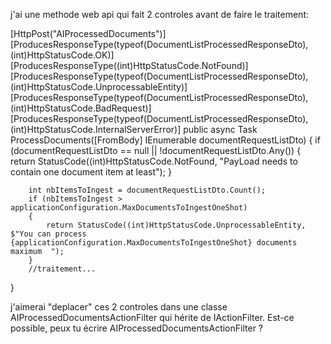 j'ai une methode web api qui fait 2 controles avant de faire le traitement:

[HttpPost("AIProcessedDocuments")]
[ProducesResponseType(typeof(DocumentListProcessedResponseDto), (int)HttpStatusCode.OK)]
[ProducesResponseType((int)HttpStatusCode.NotFound)]
[ProducesResponseType(typeof(DocumentListProcessedResponseDto), (int)HttpStatusCode.UnprocessableEntity)]
[ProducesResponseType(typeof(DocumentListProcessedResponseDto), (int)HttpStatusCode.BadRequest)]
[ProducesResponseType(typeof(DocumentListProcessedResponseDto), (int)HttpStatusCode.InternalServerError)]
public async Task<IActionResult> ProcessDocuments([FromBody] IEnumerable<NewDocumentRequestDto> documentRequestListDto)
{
        if (documentRequestListDto == null || !documentRequestListDto.Any())
        {
            return StatusCode((int)HttpStatusCode.NotFound, "PayLoad needs to contain one document item at least");
        }

        int nbItemsToIngest = documentRequestListDto.Count();
        if (nbItemsToIngest > applicationConfiguration.MaxDocumentsToIngestOneShot)
        {
            return StatusCode((int)HttpStatusCode.UnprocessableEntity, $"You can process {applicationConfiguration.MaxDocumentsToIngestOneShot} documents maximum  ");
        }
		//traitement...
}

j'aimerai "deplacer" ces 2 controles dans une classe AIProcessedDocumentsActionFilter qui hérite de IActionFilter.
Est-ce possible, peux tu écrire AIProcessedDocumentsActionFilter ?
